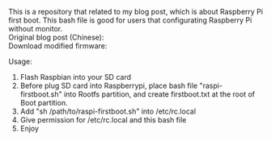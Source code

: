 This is a repository that related to my blog post, which is about Raspberry Pi first boot. This bash file is good for users that configurating Raspberry Pi without monitor.   
Original blog post (Chinese):   
Download modified firmware:   

Usage:   
1. Flash Raspbian into your SD card  
2. Before plug SD card into Raspberrypi, place bash file "raspi-firstboot.sh" into Rootfs partition, and create firstboot.txt at the root of Boot partition.  
3. Add "sh /path/to/raspi-firstboot.sh" into /etc/rc.local  
4. Give permission for /etc/rc.local and this bash file  
5. Enjoy  
